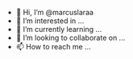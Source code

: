 - 👋 Hi, I’m @marcuslaraa
- 👀 I’m interested in ...
- 🌱 I’m currently learning ...
- 💞️ I’m looking to collaborate on ...
- 📫 How to reach me ...

<!---
marcuslaraa/marcuslaraa is a ✨ special ✨ repository because its `README.md` (this file) appears on your GitHub profile.
You can click the Preview link to take a look at your changes.
--->
